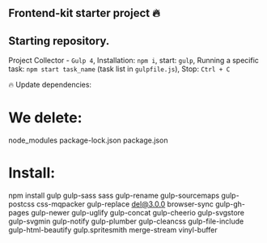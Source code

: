 ## Frontend-kit starter project 🔥

## Starting repository.

Project Collector - `Gulp 4`,
Installation: `npm i`,
start: `gulp`,
Running a specific task: `npm start task_name` (task list in `gulpfile.js`),
Stop: `Ctrl + C`

🔥 Update dependencies:

# We delete:

node_modules
package-lock.json
package.json

# Install:

npm install gulp gulp-sass sass gulp-rename gulp-sourcemaps gulp-postcss css-mqpacker gulp-replace del@3.0.0 browser-sync gulp-gh-pages gulp-newer gulp-uglify gulp-concat gulp-cheerio gulp-svgstore gulp-svgmin gulp-notify gulp-plumber gulp-cleancss gulp-file-include gulp-html-beautify gulp.spritesmith merge-stream vinyl-buffer